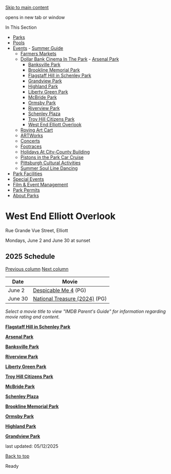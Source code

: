 [Skip to main content](https://www.pittsburghpa.gov/Recreation-Events/Events/Dollar-Bank-Cinema-In-The-Park/West-End-Elliott-Overlook#main-content)

opens in new tab or window

In This Section

- [Parks](https://www.pittsburghpa.gov/Recreation-Events/Parks)
- [Pools](https://www.pittsburghpa.gov/Recreation-Events/Pools)
- [Events](https://www.pittsburghpa.gov/Recreation-Events/Events)  - [Summer Guide](https://www.pittsburghpa.gov/Recreation-Events/Events/Summer-Guide)
  - [Farmers Markets](https://www.pittsburghpa.gov/Recreation-Events/Events/Farmers-Markets)
  - [Dollar Bank Cinema In The Park](https://www.pittsburghpa.gov/Recreation-Events/Events/Dollar-Bank-Cinema-In-The-Park)    - [Arsenal Park](https://www.pittsburghpa.gov/Recreation-Events/Events/Dollar-Bank-Cinema-In-The-Park/Arsenal-Park)
    - [Banksville Park](https://www.pittsburghpa.gov/Recreation-Events/Events/Dollar-Bank-Cinema-In-The-Park/Banksville-Park)
    - [Brookline Memorial Park](https://www.pittsburghpa.gov/Recreation-Events/Events/Dollar-Bank-Cinema-In-The-Park/Brookline-Memorial-Park)
    - [Flagstaff Hill in Schenley Park](https://www.pittsburghpa.gov/Recreation-Events/Events/Dollar-Bank-Cinema-In-The-Park/Flagstaff-Hill-in-Schenley-Park)
    - [Grandview Park](https://www.pittsburghpa.gov/Recreation-Events/Events/Dollar-Bank-Cinema-In-The-Park/Grandview-Park)
    - [Highland Park](https://www.pittsburghpa.gov/Recreation-Events/Events/Dollar-Bank-Cinema-In-The-Park/Highland-Park)
    - [Liberty Green Park](https://www.pittsburghpa.gov/Recreation-Events/Events/Dollar-Bank-Cinema-In-The-Park/Liberty-Green-Park)
    - [McBride Park](https://www.pittsburghpa.gov/Recreation-Events/Events/Dollar-Bank-Cinema-In-The-Park/McBride-Park)
    - [Ormsby Park](https://www.pittsburghpa.gov/Recreation-Events/Events/Dollar-Bank-Cinema-In-The-Park/Ormsby-Park)
    - [Riverview Park](https://www.pittsburghpa.gov/Recreation-Events/Events/Dollar-Bank-Cinema-In-The-Park/Riverview-Park)
    - [Schenley Plaza](https://www.pittsburghpa.gov/Recreation-Events/Events/Dollar-Bank-Cinema-In-The-Park/Schenley-Plaza)
    - [Troy Hill Citizens Park](https://www.pittsburghpa.gov/Recreation-Events/Events/Dollar-Bank-Cinema-In-The-Park/Troy-Hill-Citizens-Park)
    - [West End Elliott Overlook](https://www.pittsburghpa.gov/Recreation-Events/Events/Dollar-Bank-Cinema-In-The-Park/West-End-Elliott-Overlook)
  - [Roving Art Cart](https://www.pittsburghpa.gov/Recreation-Events/Events/Roving-Art-Cart)
  - [ARTWorks](https://www.pittsburghpa.gov/Recreation-Events/Events/ARTWorks)
  - [Concerts](https://www.pittsburghpa.gov/Recreation-Events/Events/Concerts)
  - [Footraces](https://www.pittsburghpa.gov/Recreation-Events/Events/Footraces)
  - [Holidays At City-County Building](https://www.pittsburghpa.gov/Recreation-Events/Events/Holidays-At-City-County-Building)
  - [Pistons in the Park Car Cruise](https://www.pittsburghpa.gov/Recreation-Events/Events/Pistons-in-the-Park-Car-Cruise)
  - [Pittsburgh Cultural Activities](https://www.pittsburghpa.gov/Recreation-Events/Events/Pittsburgh-Cultural-Activities)
  - [Summer Soul Line Dancing](https://www.pittsburghpa.gov/Recreation-Events/Events/Summer-Soul-Line-Dancing)
- [Park Facilities](https://www.pittsburghpa.gov/Recreation-Events/Park-Facilities)
- [Special Events](https://www.pittsburghpa.gov/Recreation-Events/Special-Events)
- [Film & Event Management](https://www.pittsburghpa.gov/Recreation-Events/Film-Event-Management)
- [Park Permits](https://www.pittsburghpa.gov/Recreation-Events/Park-Permits)
- [About Parks](https://www.pittsburghpa.gov/Recreation-Events/About-Parks)

# West End Elliott Overlook

Rue Grande Vue Street, Elliott

Mondays, June 2 and June 30 at sunset

## 2025 Schedule

[Previous column](https://www.pittsburghpa.gov/Recreation-Events/Events/Dollar-Bank-Cinema-In-The-Park/West-End-Elliott-Overlook#) [Next column](https://www.pittsburghpa.gov/Recreation-Events/Events/Dollar-Bank-Cinema-In-The-Park/West-End-Elliott-Overlook#)

| Date | Movie |
| --- | --- |
| June 2 | [Despicable Me 4](https://www.imdb.com/title/tt7510222/parentalguide) (PG) |
| June 30 | [National Treasure (2024)](https://www.imdb.com/title/tt0368891/parentalguide) (PG) |

_Select a movie title to view "IMDB Parent's Guide" for information regarding movie rating and content._

[**Flagstaff Hill in Schenley Park**](https://www.pittsburghpa.gov/Recreation-Events/Events/Dollar-Bank-Cinema-In-The-Park/Flagstaff-Hill-in-Schenley-Park)

[**Arsenal Park**](https://www.pittsburghpa.gov/Recreation-Events/Events/Dollar-Bank-Cinema-In-The-Park/Arsenal-Park)

[**Banksville Park**](https://www.pittsburghpa.gov/Recreation-Events/Events/Dollar-Bank-Cinema-In-The-Park/Banksville-Park)

[**Riverview Park**](https://www.pittsburghpa.gov/Recreation-Events/Events/Dollar-Bank-Cinema-In-The-Park/Riverview-Park)

[**Liberty Green Park**](https://www.pittsburghpa.gov/Recreation-Events/Events/Dollar-Bank-Cinema-In-The-Park/Liberty-Green-Park)

[**Troy Hill Citizens Park**](https://www.pittsburghpa.gov/Recreation-Events/Events/Dollar-Bank-Cinema-In-The-Park/Troy-Hill-Citizens-Park)

[**McBride Park**](https://www.pittsburghpa.gov/Recreation-Events/Events/Dollar-Bank-Cinema-In-The-Park/McBride-Park)

[**Schenley Plaza**](https://www.pittsburghpa.gov/Recreation-Events/Events/Dollar-Bank-Cinema-In-The-Park/Schenley-Plaza)

[**Brookline Memorial Park**](https://www.pittsburghpa.gov/Recreation-Events/Events/Dollar-Bank-Cinema-In-The-Park/Brookline-Memorial-Park)

[**Ormsby Park**](https://www.pittsburghpa.gov/Recreation-Events/Events/Dollar-Bank-Cinema-In-The-Park/Ormsby-Park)

[**Highland Park**](https://www.pittsburghpa.gov/Recreation-Events/Events/Dollar-Bank-Cinema-In-The-Park/Highland-Park)

[**Grandview Park**](https://www.pittsburghpa.gov/Recreation-Events/Events/Dollar-Bank-Cinema-In-The-Park/Grandview-Park)

last updated: 05/12/2025

[Back to top](https://www.pittsburghpa.gov/Recreation-Events/Events/Dollar-Bank-Cinema-In-The-Park/West-End-Elliott-Overlook#body-top)

Ready
